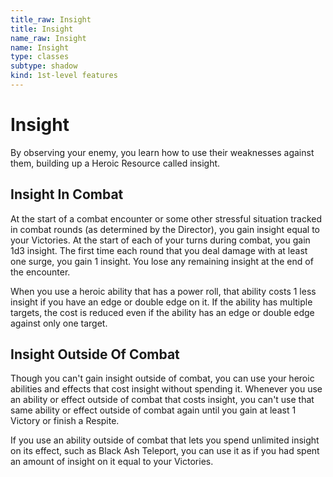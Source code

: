 ```yaml
---
title_raw: Insight
title: Insight
name_raw: Insight
name: Insight
type: classes
subtype: shadow
kind: 1st-level features
---
```


# Insight

By observing your enemy, you learn how to use their weaknesses against them, building up a Heroic Resource called insight.

## Insight In Combat

At the start of a combat encounter or some other stressful situation tracked in combat rounds (as determined by the Director), you gain insight equal to your Victories. At the start of each of your turns during combat, you gain 1d3 insight. The first time each round that you deal damage with at least one surge, you gain 1 insight. You lose any remaining insight at the end of the encounter.

When you use a heroic ability that has a power roll, that ability costs 1 less insight if you have an edge or double edge on it. If the ability has multiple targets, the cost is reduced even if the ability has an edge or double edge against only one target.

## Insight Outside Of Combat

Though you can't gain insight outside of combat, you can use your heroic abilities and effects that cost insight without spending it. Whenever you use an ability or effect outside of combat that costs insight, you can't use that same ability or effect outside of combat again until you gain at least 1 Victory or finish a Respite.

If you use an ability outside of combat that lets you spend unlimited insight on its effect, such as Black Ash Teleport, you can use it as if you had spent an amount of insight on it equal to your Victories.
